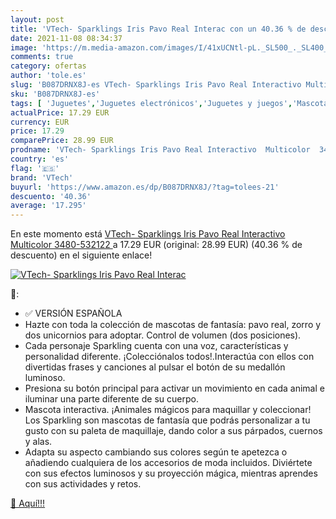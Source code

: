 ```yaml
---
layout: post
title: 'VTech- Sparklings Iris Pavo Real Interac con un 40.36 % de descuento'
date: 2021-11-08 08:34:37
image: 'https://m.media-amazon.com/images/I/41xUCNtl-pL._SL500_._SL400_.jpg'
comments: true
category: ofertas
author: 'tole.es'
slug: 'B087DRNX8J-es VTech- Sparklings Iris Pavo Real Interactivo Multicolor...'
sku: 'B087DRNX8J-es'
tags: [ 'Juguetes','Juguetes electrónicos','Juguetes y juegos','Mascotas electrónicas','vtech','vtech-', ]
actualPrice: 17.29 EUR
currency: EUR
price: 17.29
comparePrice: 28.99 EUR
prodname: 'VTech- Sparklings Iris Pavo Real Interactivo  Multicolor  3480-532122 '
country: 'es'
flag: '🇪🇸'
brand: 'VTech'
buyurl: 'https://www.amazon.es/dp/B087DRNX8J/?tag=tolees-21'
descuento: '40.36'
average: '17.295'
---
```


En este momento está [VTech- Sparklings Iris Pavo Real Interactivo  Multicolor  3480-532122 ](https://www.amazon.es/dp/B087DRNX8J/?tag=tolees-21) a 17.29 EUR (original: 28.99 EUR) (40.36 %  de descuento) en el siguiente enlace!

[![VTech- Sparklings Iris Pavo Real Interac](https://m.media-amazon.com/images/I/41xUCNtl-pL._SL500_._SL400_.jpg)](https://www.amazon.es/dp/B087DRNX8J/?tag=tolees-21)

🔎:

- ✅ VERSIÓN ESPAÑOLA
- Hazte con toda la colección de mascotas de fantasía: pavo real, zorro y dos unicornios para adoptar. Control de volumen (dos posiciones).
- Cada personaje Sparkling cuenta con una voz, características y personalidad diferente. ¡Colecciónalos todos!.Interactúa con ellos con divertidas frases y canciones al pulsar el botón de su medallón luminoso.
- Presiona su botón principal para activar un movimiento en cada animal e iluminar una parte diferente de su cuerpo.
- Mascota interactiva. ¡Animales mágicos para maquillar y coleccionar! Los Sparkling son mascotas de fantasía que podrás personalizar a tu gusto con su paleta de maquillaje, dando color a sus párpados, cuernos y alas.
- Adapta su aspecto cambiando sus colores según te apetezca o añadiendo cualquiera de los accesorios de moda incluidos. Diviértete con sus efectos luminosos y su proyección mágica, mientras aprendes con sus actividades y retos.

[🛒 Aquí!!!](https://www.amazon.es/dp/B087DRNX8J/?tag=tolees-21)
